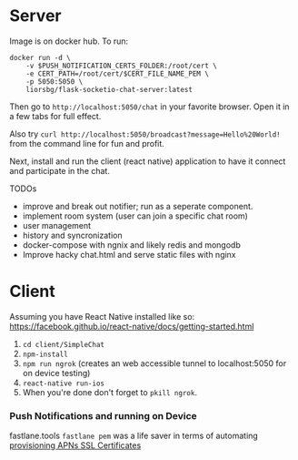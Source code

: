 Server
=======

Image is on docker hub. To run:
```
docker run -d \
    -v $PUSH_NOTIFICATION_CERTS_FOLDER:/root/cert \
    -e CERT_PATH=/root/cert/$CERT_FILE_NAME_PEM \
    -p 5050:5050 \
    liorsbg/flask-socketio-chat-server:latest
```

Then go to `http://localhost:5050/chat` in your favorite browser.
Open it in a few tabs for full effect.

Also try `curl http://localhost:5050/broadcast?message=Hello%20World!` from the command line for fun and profit.

Next, install and run the client (react native) application to have it connect and participate in the chat.

TODOs
* improve and break out notifier; run as a seperate component.
* implement room system (user can join a specific chat room)
* user management
* history and syncronization
* docker-compose with ngnix and likely redis and mongodb
* Improve hacky chat.html and serve static files with nginx


Client
======

Assuming you have React Native installed like so: https://facebook.github.io/react-native/docs/getting-started.html

1. `cd client/SimpleChat` 
2. `npm-install`
3. `npm run ngrok` (creates an web accessible tunnel to localhost:5050 for on device testing)
4. `react-native run-ios`
5. When you're done don't forget to `pkill ngrok`.

### Push Notifications and running on Device
fastlane.tools `fastlane pem` was a life saver in terms of automating [provisioning APNs SSL Certificates](https://firebase.google.com/docs/cloud-messaging/ios/certs)


